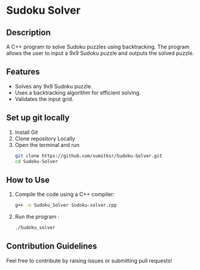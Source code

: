 # Sudoku Solver

## Description
A C++ program to solve Sudoku puzzles using backtracking. The program allows the user to input a 9x9 Sudoku puzzle and outputs the solved puzzle.


## Features
- Solves any 9x9 Sudoku puzzle.
- Uses a backtracking algorithm for efficient solving.
- Validates the input grid.
## Set up git locally
1. Install Git
2. Clone repository Locally
3. Open the terminal and run
    ```bash
   git clone https://github.com/sumitksr/Sudoku-Solver.git
   cd Sudoku-Solver

## How to Use
1. Compile the code using a C++ compiler:
   ```bash
   g++ -o Sudoku_Solver Sudoku-solver.cpp
2. Run the program :
   ```bash
   ./Sudoku_solver
## Contribution Guidelines  
  Feel free to contribute by raising issues or submitting pull requests!
